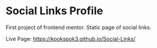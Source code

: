 # Social Links Profile

First project of frontend mentor. Static page of social links.

Live Page: https://kookspok3.github.io/Social-Links/
